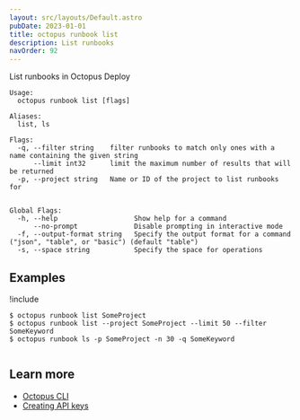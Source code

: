 ```yaml
---
layout: src/layouts/Default.astro
pubDate: 2023-01-01
title: octopus runbook list
description: List runbooks
navOrder: 92
---
```


List runbooks in Octopus Deploy


```text
Usage:
  octopus runbook list [flags]

Aliases:
  list, ls

Flags:
  -q, --filter string    filter runbooks to match only ones with a name containing the given string
      --limit int32      limit the maximum number of results that will be returned
  -p, --project string   Name or ID of the project to list runbooks for


Global Flags:
  -h, --help                   Show help for a command
      --no-prompt              Disable prompting in interactive mode
  -f, --output-format string   Specify the output format for a command ("json", "table", or "basic") (default "table")
  -s, --space string           Specify the space for operations

```

## Examples

!include <samples-instance>


```text
$ octopus runbook list SomeProject
$ octopus runbook list --project SomeProject --limit 50 --filter SomeKeyword
$ octopus runbook ls -p SomeProject -n 30 -q SomeKeyword


```

## Learn more

- [Octopus CLI](/docs/octopus-rest-api/cli/index.md)
- [Creating API keys](/docs/octopus-rest-api/how-to-create-an-api-key.md)